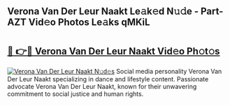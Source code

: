 ## Verona Van Der Leur Naakt Le𝚊k𝚎d N𝚞𝚍e - Part-AZT Vid𝚎o Photos Le𝚊ks qMKiL

# <h2><a href="http://fb46wl.evod.top/?m=Verona+Van+Der+Leur+Naakt">🔗 👉🔴 Verona Van Der Leur Naakt Vid𝚎o Ph𝚘t𝚘s</a></h2>

[![Verona Van Der Leur Naakt N𝚞d𝚎s](https://i.imgur.com/8V9OHl7.gif)](http://fb46wl.evod.top/?m=Verona+Van+Der+Leur+Naakt)
Social media personality Verona Van Der Leur Naakt specializing in dance and lifestyle content. Passionate advocate Verona Van Der Leur Naakt, known for their unwavering commitment to social justice and human rights. 
